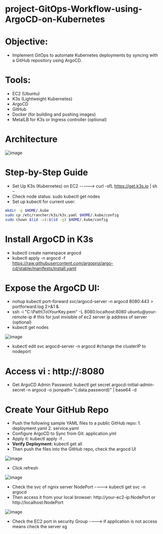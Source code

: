 # project-GitOps-Workflow-using-ArgoCD-on-Kubernetes
# Objective: 
- Implement GitOps to automate Kubernetes deployments by syncing with a GitHub repository using ArgoCD.
# Tools:
- EC2 (Ubuntu)
- K3s (Lightweight Kubernetes)
- ArgoCD
- GitHub
- Docker (for building and pushing images)
- MetalLB for K3s or Ingress controller (optional)
# Architecture

![image](https://github.com/user-attachments/assets/0493b0f3-c27a-4b86-95c5-1f17bfc59b68)


# Step-by-Step Guide
- Set Up K3s (Kubernetes) on EC2 -----> curl -sfL https://get.k3s.io | sh –
- Check node status: sudo kubectl get nodes
- Set up kubectl for current user:
```sh   
mkdir -p $HOME/.kube
sudo cp /etc/rancher/k3s/k3s.yaml $HOME/.kube/config
sudo chown $(id -u):$(id -g) $HOME/.kube/config
```
# Install ArgoCD in K3s
- kubectl create namespace argocd
- kubectl apply -n argocd -f https://raw.githubusercontent.com/argoproj/argo-cd/stable/manifests/install.yaml
# Expose the ArgoCD UI:

- nohup kubectl port-forward svc/argocd-server -n argocd 8080:443 > portforward.log 2>&1 &
- ssh -i "C:\Path\To\YourKey.pem" -L 8080:localhost:8080 ubuntu@your-remote-ip  # this for just invisible of ec2 server ip address of server (optional)
- kubectl get nodes

![image](https://github.com/user-attachments/assets/37f23e39-af2c-4f02-823c-9e340f96ac01)

- kubectl edit svc argocd-server -n argocd  #change the clusterIP to nodeport
# Access vi : http://<ec2-user-ip>:8080
- Get ArgoCD Admin Password: kubectl get secret argocd-initial-admin-secret -n argocd -o jsonpath="{.data.password}" | base64 -d

# Create Your GitHub Repo
- Push the following sample YAML files to a public GitHub repo:
      1.	deployment.yaml
      2.	service.yaml
- Configure ArgoCD to Sync from Git: application.yml
- Apply it: kubectl apply -f .
- **Verify Deployment:** kubectl get all
- Then push the files into the GitHub repo, check the argocd UI

![image](https://github.com/user-attachments/assets/7524bea7-182c-4420-8417-a1b209581fc5)


- Click refresh


![image](https://github.com/user-attachments/assets/1fbaeec4-eac0-425f-ba4e-fa2218c1fa6d)


- Check the svc of ngnix server NodePort ----> kubectl get svc -n argocd
- Then access it from your local browser: http://your-ec2-ip:NodePort or http://localhost:NodePort

![image](https://github.com/user-attachments/assets/f92b2136-05a4-4b54-abcf-b0bf320e6f22)



- Check the EC2 port in security Group ----> if application is not access means check the server sg
